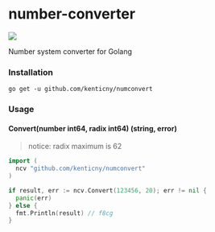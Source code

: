 # number-converter

![](https://travis-ci.org/kenticny/numconvert.svg?branch=master)

Number system converter for Golang

### Installation

    go get -u github.com/kenticny/numconvert

### Usage

#### Convert(number int64, radix int64) (string, error)

> notice: radix maximum is 62

```go
import (
  ncv "github.com/kenticny/numconvert"
)

if result, err := ncv.Convert(123456, 20); err != nil {
  panic(err)
} else {
  fmt.Println(result) // f8cg
}
```
